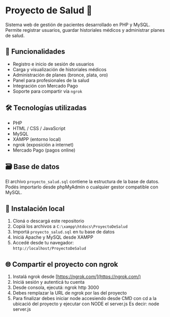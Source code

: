 # Proyecto de Salud 🏥

Sistema web de gestión de pacientes desarrollado en PHP y MySQL. Permite registrar usuarios, guardar historiales médicos y administrar planes de salud.

## 🚀 Funcionalidades

- Registro e inicio de sesión de usuarios
- Carga y visualización de historiales médicos
- Administración de planes (bronce, plata, oro)
- Panel para profesionales de la salud
- Integración con Mercado Pago
- Soporte para compartir vía `ngrok`

## 🛠️ Tecnologías utilizadas

- PHP
- HTML / CSS / JavaScript
- MySQL
- XAMPP (entorno local)
- ngrok (exposición a internet)
- Mercado Pago (pagos online)

## 🗃️ Base de datos

El archivo `proyecto_salud.sql` contiene la estructura de la base de datos.  
Podés importarlo desde phpMyAdmin o cualquier gestor compatible con MySQL.

## 🧪 Instalación local

1. Cloná o descargá este repositorio
2. Copiá los archivos a `C:\xampp\htdocs\ProyectoDeSalud`
3. Importá `proyecto_salud.sql` en tu base de datos
4. Iniciá Apache y MySQL desde XAMPP
5. Accedé desde tu navegador:  
   `http://localhost/ProyectoDeSalud`

## 🌐 Compartir el proyecto con ngrok

1. Instalá ngrok desde [https://ngrok.com/](https://ngrok.com/)
2. Iniciá sesión y autenticá tu cuenta
3. Desde consola, ejecutá: ngrok http 3000
4. Debes remplazar la URL de ngrok por las del proyecto
5. Para finalizar debes iniciar node accesiendo desde CMD con cd a la ubicació del proyecto y ejecutar con NODE el server.js Es decir: node server.js

